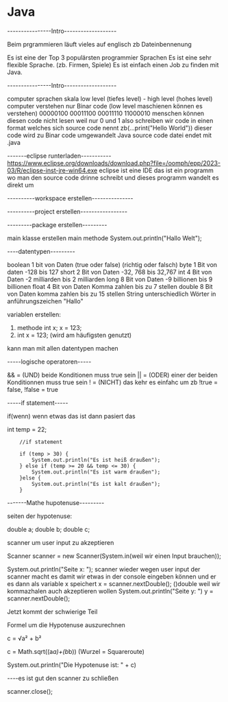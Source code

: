 # Java

----------------Intro-------------------

Beim prgrammieren läuft vieles auf englisch zb Dateinbennenung

Es ist eine der Top 3 populärsten programmier Sprachen
Es ist eine sehr flexible Sprache. (zb. Firmen, Spiele)
Es ist einfach einen Job zu finden mit Java.

----------------Intro-------------------

computer sprachen skala low level (tiefes level) - high level (hohes level)
computer verstehen nur Binar code (low level maschienen können es verstehen) 00000100 00011100 00011110 11000010
menschen können diesen code nicht lesen weil nur 0 und 1 also schreiben wir code in einen format welches sich source code nennt zb(...print("Hello World"))
dieser code wird zu Binar code umgewandelt
Java source code datei endet mit .java  

-------eclipse runterladen----------- https://www.eclipse.org/downloads/download.php?file=/oomph/epp/2023-03/R/eclipse-inst-jre-win64.exe
eclipse ist eine IDE das ist ein programm wo man den source code drinne schreibt und dieses programm wandelt es direkt um

----------workspace erstellen---------------

----------project erstellen-----------------

---------package erstellen---------

main klasse erstellen
main methode
System.out.println("Hallo Welt");

----datentypen---------

boolean 1 bit von Daten (true oder false) (richtig oder falsch)
byte 1 Bit von daten -128 bis 127
short 2 Bit von Daten -32, 768 bis 32,767
int 4 Bit von Daten -2 milliarden bis 2 milliarden
long 8 Bit von Daten -9 billionen bis 9 billionen
float 4 Bit von Daten Komma zahlen bis zu 7 stellen
double 8 Bit von Daten komma zahlen bis zu 15 stellen
String unterschiedlich Wörter in anführungszeichen "Hallo"

variablen erstellen:

1. methode int x;
   x = 123;
2. int x = 123; (wird am häufigsten genutzt)

kann man mit allen datentypen machen

-----logische operatoren-----

&& = (UND) beide Konditionen muss true sein
|| = (ODER) einer der beiden Konditionnen muss true sein
! = (NICHT) das kehr es einfahc um zb !true = false, !false = true

-----if statement-----

if(wenn) wenn etwas das ist dann pasiert das

int temp = 22;

        //if statement

        if (temp > 30) {
            System.out.println("Es ist heiß draußen");
        } else if (temp >= 20 && temp <= 30) {
            System.out.println("Es ist warm draußen");
        }else {
            System.out.println("Es ist kalt draußen");
        }

-------Mathe hupotenuse---------

seiten der hypotenuse:

double a;
double b;
double c;

scanner um user input zu akzeptieren

Scanner scanner = new Scanner(System.in(weil wir einen Input brauchen));

System.out.println("Seite x: ");
scanner wieder wegen user input
der scanner macht es damit wir etwas in der console eingeben können und er es dann als variable x speichert
x = scanner.nextDouble(); ()double weil wir kommazhalen auch akzeptieren wollen
System.out.println("Seite y: ")
y = scanner.nextDouble();

Jetzt kommt der schwierige Teil

Formel um die Hypotenuse auszurechnen

c = √a² + b²

c = Math.sqrt((a*a)+(b*b)) (Wurzel = Squareroute)

System.out.println("Die Hypotenuse ist: " + c)

----es ist gut den scanner zu schließen 

scanner.close();

